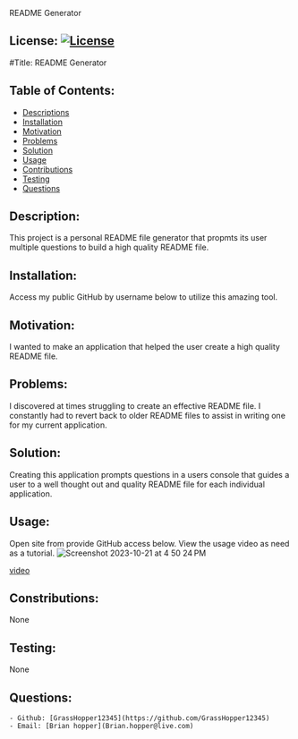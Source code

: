  README Generator
  ## License: [![License](https://img.shields.io/badge/License-Apache_2.0-blue.svg)](https://opensource.org/licenses/Apache-2.0)
  #Title: README Generator

  ## Table of Contents:
  - [Descriptions](#description)
  - [Installation](#installation)
  - [Motivation](#motivation)
  - [Problems](#problems)
  - [Solution](#solution)
  - [Usage](#usage)
  - [Contributions](#contributions)
  - [Testing](#testing)
  - [Questions](#questions)



  ## Description: 
  This project is a personal README file generator that propmts its user multiple questions to build a high quality README file.
  ## Installation: 
  Access my public GitHub by username below to utilize this amazing tool.
  ## Motivation: 
  I wanted to make an application that helped the user create a high quality README file.
  ## Problems: 
  I discovered at times struggling to create an effective README file. I constantly had to revert back to older README files to assist in writing one for my      current application.
  ## Solution: 
  Creating this application prompts questions in a users console that guides a user to a well thought out and quality README file for each individual application.
  ## Usage: 
  Open site from provide GitHub access below. View the usage video as need as a tutorial.
  ![Screenshot 2023-10-21 at 4 50 24 PM](https://github.com/GrassHopper12345/readMeGenerator/assets/132722257/19f2b179-195f-4f0f-bf26-d43ba61bf8b4)

  [video](https://drive.google.com/drive/folders/1bdCs7x9ctziYEgnS6Z_S1XSx_6pIrt8P)

  ## Constributions: 
  None
  ## Testing: 
  None
  ## Questions: 
    - Github: [GrassHopper12345](https://github.com/GrassHopper12345)
    - Email: [Brian hopper](Brian.hopper@live.com)

